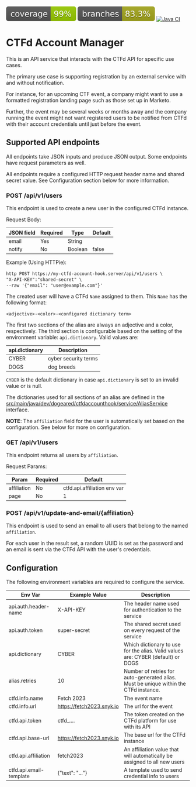 ![Coverage](.github/badges/jacoco.svg)
![Branches](.github/badges/branches.svg)
[![Java CI](https://github.com/dogeared/ctfd-account-hook/actions/workflows/main.yml/badge.svg)](https://github.com/dogeared/ctfd-account-hook/actions/workflows/main.yml)

# CTFd Account Manager

This is an API service that interacts with the CTFd API for specific use cases.

The primary use case is supporting registration by an external service with and without notification.

For instance, for an upcoming CTF event, a company might want to use a formatted registration landing page such as
those set up in Marketo.

Further, the event may be several weeks or months away and the company running the event might not want registered 
users to be notified from CTFd with their account credentials until just before the event.

## Supported API endpoints

All endpoints take JSON inputs and produce JSON output.
Some endpoints have request parameters as well.

All endpoints require a configured HTTP request header name and shared secret value. See Configuration section below
for more information.

### POST /api/v1/users

This endpoint is used to create a new user in the configured CTFd instance.

Request Body:

| JSON field | Required | Type    | Default |
|------------|----------|---------|---------|
| email      | Yes      | String  |         |
| notify     | No       | Boolean | false   |

Example (Using HTTPie):

```
http POST https://my-ctfd-account-hook.server/api/v1/users \
"X-API-KEY":"shared-secret" \
--raw '{"email": "user@example.com"}'
```

The created user will have a CTFd `Name` assigned to them. This `Name` has the following format:

```
<adjective>-<color>-<configured dictionary term>
```

The first two sections of the alias are always an adjective and a color, respectively. The third section is
configurable based on the setting of the environment variable: `api.dictionary`. Valid values are:

| api.dictionary | Description          |
|----------------|----------------------|
| CYBER          | cyber security terms |
| DOGS           | dog breeds           |

`CYBER` is the default dictionary in case `api.dictionary` is set to an invalid value or is null.

The dictionaries used for all sections of an alias are defined in the 
[src/main/java/dev/dogeared/ctfdaccounthook/service/AliasService](AliasService) interface.

**NOTE**: The `affiliation` field for the user is automatically set based on the configuration. See below for more on
configuration.

### GET /api/v1/users

This endpoint returns all users by `affiliation`.

Request Params:

| Param       | Required | Default                      |
|-------------|----------|------------------------------|
| affiliation | No       | ctfd.api.affiliation env var |
| page        | No       | 1                            |

### POST /api/v1/update-and-email/{affiliation}

This endpoint is used to send an email to all users that belong to the named `affiliation`.

For each user in the result set, a random UUID is set as the password and an email is sent via the CTFd API with the
user's credentials.

## Configuration

The following environment variables are required to configure the service.

| Env Var                 | Example Value             | Description                                                                          |
|-------------------------|---------------------------|--------------------------------------------------------------------------------------|
| api.auth.header-name    | X-API-KEY                 | The header name used for authentication to the service                               |
| api.auth.token          | super-secret              | The shared secret used on every request of the service                               |
| api.dictionary          | CYBER                     | Which dictionary to use for the alias. Valid values are: CYBER (default) or DOGS     | 
| alias.retries           | 10                        | Number of retries for auto-generated alias. Must be unique within the CTFd instance. |
| ctfd.info.name          | Fetch 2023                | The event name                                                                       |
| ctfd.info.url           | https://fetch2023.snyk.io | The url for the event                                                                |
| ctfd.api.token          | ctfd_....                 | The token created on the CTFd platform for use with its API                          |
| ctfd.api.base-url       | https://fetch2023.snyk.io | The base url for the CTFd instance                                                   |
| ctfd.api.affiliation    | fetch2023                 | An affiliation value that will automatically be assigned to all new users            |
| ctfd.api.email-template | {"text": "..."}           | A template used to send credential info to users                                     |
